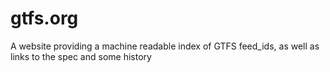 gtfs.org
========

A website providing a machine readable index of GTFS feed_ids, as well as links to the spec and some history
